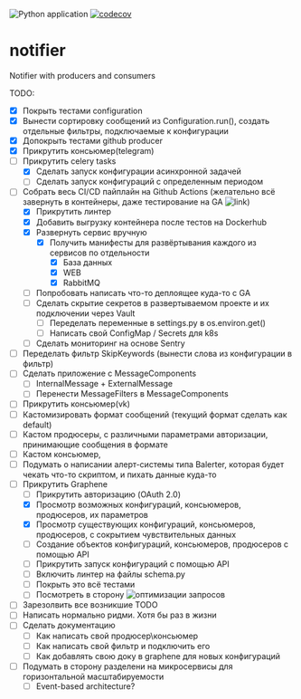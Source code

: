 ![Python application](https://github.com/HagasSaan/notifier/workflows/Python%20application/badge.svg)
[![codecov](https://codecov.io/gh/HagasSaan/notifier/branch/master/graph/badge.svg)](https://codecov.io/gh/HagasSaan/notifier)

# notifier
Notifier with producers and consumers


TODO:

- [x] Покрыть тестами configuration
- [x] Вынести сортировку сообщений из Configuration.run(), создать отдельные фильтры, подключаемые к конфигурации
- [x] Допокрыть тестами github producer
- [x] Прикрутить консьюмер(telegram)
- [ ] Прикрутить celery tasks
    - [x] Сделать запуск конфигурации асинхронной задачей
    - [ ] Сделать запуск конфигураций с определенным периодом
- [ ] Собрать весь CI/CD пайплайн на Github Actions (желательно всё завернуть в контейнеры, даже тестирование на GA ![link](https://github.community/t/how-to-use-docker-compose-with-github-actions/16850/3))
    - [x] Прикрутить линтер
    - [x] Добавить выгрузку контейнера после тестов на Dockerhub
    - [x] Развернуть сервис вручную
        - [x] Получить манифесты для развёртывания каждого из сервисов по отдельности
            - [x] База данных
            - [x] WEB
            - [x] RabbitMQ
    - [ ] Попробовать написать что-то деплоящее куда-то с GA
    - [ ] Сделать скрытие секретов в развертываемом проекте и их подключении через Vault
        - [ ] Переделать переменные в settings.py в os.environ.get()
        - [ ] Написать свой ConfigMap / Secrets для k8s
    - [ ] Сделать мониторинг на основе Sentry
- [ ] Переделать фильтр SkipKeywords (вынести слова из конфигурации в фильтр)
- [ ] Сделать приложение с MessageComponents
    - [ ] InternalMessage + ExternalMessage
    - [ ] Перенести MessageFilters в MessageComponents
- [ ] Прикрутить консьюмер(vk)
- [ ] Кастомизировать формат сообщений (текущий формат сделать как default)
- [ ] Кастом продюсеры, с различными параметрами авторизации, принимающие сообщения в формате
- [ ] Кастом консьюмер, 
- [ ] Подумать о написании алерт-системы типа Balerter, которая будет чекать что-то скриптом, и пихать данные куда-то
- [ ] Прикрутить Graphene
    - [ ] Прикрутить авторизацию (OAuth 2.0)
    - [x] Просмотр возможных конфигураций, консьюмеров, продюсеров, их параметров
    - [x] Просмотр существующих конфигураций, консьюмеров, продюсеров, с сокрытием чувствительных данных
    - [ ] Создание объектов конфигураций, консьюмеров, продюсеров с помощью API
    - [ ] Прикрутить запуск конфигураций с помощью API
    - [ ] Включить линтер на файлы schema.py
    - [ ] Покрыть это всё тестами
    - [ ] Посмотреть в сторону ![оптимизации запросов](https://github.com/tfoxy/graphene-django-optimizer)
- [ ] Зарезолвить все возникшие TODO
- [ ] Написать нормально ридми. Хотя бы раз в жизни
- [ ] Сделать документацию
    - [ ] Как написать свой продюсер\консьюмер
    - [ ] Как написать свой фильтр и подключить его
    - [ ] Как добавлять свою доку в graphene для новых конфигураций
- [ ] Подумать в сторону разделени на микросервисы для горизонтальной масштабируемости
    - [ ] Event-based architecture?
